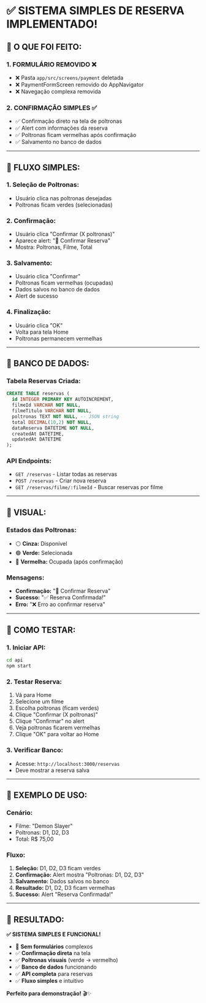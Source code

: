 # ✅ SISTEMA SIMPLES DE RESERVA IMPLEMENTADO!

## 🧹 **O QUE FOI FEITO:**

### **1. FORMULÁRIO REMOVIDO** ❌
- ❌ Pasta `app/src/screens/payment` deletada
- ❌ PaymentFormScreen removido do AppNavigator
- ❌ Navegação complexa removida

### **2. CONFIRMAÇÃO SIMPLES** ✅
- ✅ Confirmação direto na tela de poltronas
- ✅ Alert com informações da reserva
- ✅ Poltronas ficam vermelhas após confirmação
- ✅ Salvamento no banco de dados

---

## 🎯 **FLUXO SIMPLES:**

### **1. Seleção de Poltronas:**
- Usuário clica nas poltronas desejadas
- Poltronas ficam verdes (selecionadas)

### **2. Confirmação:**
- Usuário clica "Confirmar (X poltronas)"
- Aparece alert: "🎫 Confirmar Reserva"
- Mostra: Poltronas, Filme, Total

### **3. Salvamento:**
- Usuário clica "Confirmar"
- Poltronas ficam vermelhas (ocupadas)
- Dados salvos no banco de dados
- Alert de sucesso

### **4. Finalização:**
- Usuário clica "OK"
- Volta para tela Home
- Poltronas permanecem vermelhas

---

## 💾 **BANCO DE DADOS:**

### **Tabela Reservas Criada:**
```sql
CREATE TABLE reservas (
  id INTEGER PRIMARY KEY AUTOINCREMENT,
  filmeId VARCHAR NOT NULL,
  filmeTitulo VARCHAR NOT NULL,
  poltronas TEXT NOT NULL, -- JSON string
  total DECIMAL(10,2) NOT NULL,
  dataReserva DATETIME NOT NULL,
  createdAt DATETIME,
  updatedAt DATETIME
);
```

### **API Endpoints:**
- `GET /reservas` - Listar todas as reservas
- `POST /reservas` - Criar nova reserva
- `GET /reservas/filme/:filmeId` - Buscar reservas por filme

---

## 🎨 **VISUAL:**

### **Estados das Poltronas:**
- ⚪ **Cinza:** Disponível
- 🟢 **Verde:** Selecionada
- 🔴 **Vermelha:** Ocupada (após confirmação)

### **Mensagens:**
- **Confirmação:** "🎫 Confirmar Reserva"
- **Sucesso:** "✅ Reserva Confirmada!"
- **Erro:** "❌ Erro ao confirmar reserva"

---

## 🚀 **COMO TESTAR:**

### **1. Iniciar API:**
```bash
cd api
npm start
```

### **2. Testar Reserva:**
1. Vá para Home
2. Selecione um filme
3. Escolha poltronas (ficam verdes)
4. Clique "Confirmar (X poltronas)"
5. Clique "Confirmar" no alert
6. Veja poltronas ficarem vermelhas
7. Clique "OK" para voltar ao Home

### **3. Verificar Banco:**
- Acesse: `http://localhost:3000/reservas`
- Deve mostrar a reserva salva

---

## 📱 **EXEMPLO DE USO:**

### **Cenário:**
- Filme: "Demon Slayer"
- Poltronas: D1, D2, D3
- Total: R$ 75,00

### **Fluxo:**
1. **Seleção:** D1, D2, D3 ficam verdes
2. **Confirmação:** Alert mostra "Poltronas: D1, D2, D3"
3. **Salvamento:** Dados salvos no banco
4. **Resultado:** D1, D2, D3 ficam vermelhas
5. **Sucesso:** Alert "Reserva Confirmada!"

---

## 🎉 **RESULTADO:**

**✅ SISTEMA SIMPLES E FUNCIONAL!**

- 🚫 **Sem formulários** complexos
- ✅ **Confirmação direta** na tela
- ✅ **Poltronas visuais** (verde → vermelho)
- ✅ **Banco de dados** funcionando
- ✅ **API completa** para reservas
- ✅ **Fluxo simples** e intuitivo

**Perfeito para demonstração!** 🎬✨


